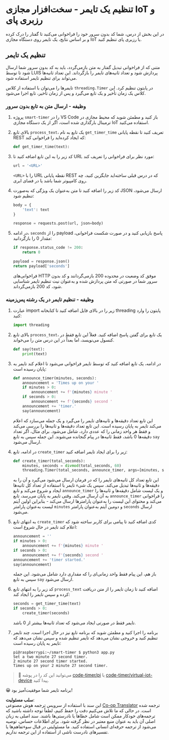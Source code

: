 <!--
CO_OP_TRANSLATOR_METADATA:
{
  "original_hash": "64ad4ddb4de81a18b7252e968f10b404",
  "translation_date": "2025-08-25T22:34:32+00:00",
  "source_file": "6-consumer/lessons/3-spoken-feedback/single-board-computer-set-timer.md",
  "language_code": "fa"
}
-->
# تنظیم یک تایمر - سخت‌افزار مجازی IoT و رزبری پای

در این بخش از درس، شما کد بدون سرور خود را فراخوانی می‌کنید تا گفتار را درک کرده و بر اساس نتایج، یک تایمر روی دستگاه مجازی IoT یا رزبری پای تنظیم کنید.

## تنظیم یک تایمر

متنی که از فراخوانی تبدیل گفتار به متن بازمی‌گردد، باید به کد بدون سرور شما ارسال شود تا توسط LUIS پردازش شود و تعداد ثانیه‌های تایمر را بازگرداند. این تعداد ثانیه‌ها می‌تواند برای تنظیم تایمر استفاده شود.

تایمرها را می‌توان با استفاده از کلاس `threading.Timer` در پایتون تنظیم کرد. این کلاس یک زمان تأخیر و یک تابع می‌گیرد و پس از زمان تأخیر، تابع اجرا می‌شود.

### وظیفه - ارسال متن به تابع بدون سرور

1. پروژه `smart-timer` را در VS Code باز کنید و مطمئن شوید که محیط مجازی در ترمینال بارگذاری شده است، اگر از یک دستگاه مجازی IoT استفاده می‌کنید.

1. بالای تابع `process_text`، یک تابع به نام `get_timer_time` تعریف کنید تا نقطه پایانی REST که ایجاد کرده‌اید را فراخوانی کند:

    ```python
    def get_timer_time(text):
    ```

1. کد زیر را به این تابع اضافه کنید تا URL مورد نظر برای فراخوانی را تعریف کند:

    ```python
    url = '<URL>'
    ```

    `<URL>` را با URL نقطه پایانی REST که در درس قبلی ساخته‌اید جایگزین کنید، چه روی کامپیوتر شما باشد یا در فضای ابری.

1. کد زیر را اضافه کنید تا متن به‌عنوان یک ویژگی که به‌صورت JSON ارسال می‌شود، تنظیم شود:

    ```python
    body = {
        'text': text
    }
    
    response = requests.post(url, json=body)
    ```

1. در ادامه، `seconds` را از payload پاسخ بازیابی کنید و در صورت شکست فراخوانی، مقدار 0 را بازگردانید:

    ```python
    if response.status_code != 200:
        return 0
    
    payload = response.json()
    return payload['seconds']
    ```

    فراخوانی‌های HTTP موفق کد وضعیت در محدوده 200 بازمی‌گردانند و کد بدون سرور شما در صورتی که متن پردازش شده و به‌عنوان نیت تنظیم تایمر شناسایی شود، کد 200 بازمی‌گرداند.

### وظیفه - تنظیم تایمر در یک رشته پس‌زمینه

1. عبارت import زیر را در بالای فایل اضافه کنید تا کتابخانه threading پایتون را وارد کنید:

    ```python
    import threading
    ```

1. بالای تابع `process_text`، یک تابع برای گفتن پاسخ اضافه کنید. فعلاً این تابع فقط در کنسول می‌نویسد، اما بعداً در این درس متن را می‌خواند.

    ```python
    def say(text):
        print(text)
    ```

1. در ادامه، یک تابع اضافه کنید که توسط تایمر فراخوانی می‌شود تا اعلام کند تایمر به پایان رسیده است:

    ```python
    def announce_timer(minutes, seconds):
        announcement = 'Times up on your '
        if minutes > 0:
            announcement += f'{minutes} minute '
        if seconds > 0:
            announcement += f'{seconds} second '
        announcement += 'timer.'
        say(announcement)
    ```

    این تابع تعداد دقیقه‌ها و ثانیه‌های تایمر را می‌گیرد و یک جمله می‌سازد که اعلام می‌کند تایمر به پایان رسیده است. این تابع تعداد دقیقه‌ها و ثانیه‌ها را بررسی می‌کند و فقط هر واحد زمانی را که عددی دارد، شامل می‌شود. برای مثال، اگر تعداد دقیقه‌ها 0 باشد، فقط ثانیه‌ها در پیام گنجانده می‌شوند. این جمله سپس به تابع `say` ارسال می‌شود.

1. در ادامه، تابع `create_timer` زیر را برای ایجاد تایمر اضافه کنید:

    ```python
    def create_timer(total_seconds):
        minutes, seconds = divmod(total_seconds, 60)
        threading.Timer(total_seconds, announce_timer, args=[minutes, seconds]).start()
    ```

    این تابع تعداد کل ثانیه‌های تایمر را که در فرمان ارسال می‌شود می‌گیرد و آن را به دقیقه‌ها و ثانیه‌ها تبدیل می‌کند. سپس یک شیء تایمر با استفاده از تعداد کل ثانیه‌ها ایجاد و شروع می‌کند و تابع `announce_timer` و یک لیست شامل دقیقه‌ها و ثانیه‌ها را به آن ارسال می‌کند. وقتی تایمر به پایان می‌رسد، تابع `announce_timer` را فراخوانی می‌کند و محتوای این لیست را به‌عنوان پارامترها ارسال می‌کند - بنابراین اولین آیتم لیست به‌عنوان پارامتر `minutes` و دومین آیتم به‌عنوان پارامتر `seconds` ارسال می‌شود.

1. به انتهای تابع `create_timer` کدی اضافه کنید تا پیامی برای کاربر ساخته شود که اعلام کند تایمر در حال شروع است:

    ```python
    announcement = ''
    if minutes > 0:
        announcement += f'{minutes} minute '
    if seconds > 0:
        announcement += f'{seconds} second '    
    announcement += 'timer started.'
    say(announcement)
    ```

    باز هم، این پیام فقط واحد زمانی‌ای را که مقداری دارد شامل می‌شود. این جمله سپس به تابع `say` ارسال می‌شود.

1. کد زیر را به انتهای تابع `process_text` اضافه کنید تا زمان تایمر را از متن دریافت کرده و سپس تایمر را ایجاد کند:

    ```python
    seconds = get_timer_time(text)
    if seconds > 0:
        create_timer(seconds)
    ```

    تایمر فقط در صورتی ایجاد می‌شود که تعداد ثانیه‌ها بیشتر از 0 باشد.

1. برنامه را اجرا کنید و مطمئن شوید که برنامه تابع نیز در حال اجرا است. چند تایمر تنظیم کنید و خروجی نشان می‌دهد که تایمر تنظیم شده و سپس نشان می‌دهد که تایمر به پایان رسیده است:

    ```output
    pi@raspberrypi:~/smart-timer $ python3 app.py 
    Set a two minute 27 second timer.
    2 minute 27 second timer started.
    Times up on your 2 minute 27 second timer.
    ```

> 💁 می‌توانید این کد را در پوشه [code-timer/pi](../../../../../6-consumer/lessons/3-spoken-feedback/code-timer/pi) یا [code-timer/virtual-iot-device](../../../../../6-consumer/lessons/3-spoken-feedback/code-timer/virtual-iot-device) پیدا کنید.

😀 برنامه تایمر شما موفقیت‌آمیز بود!

**سلب مسئولیت**:  
این سند با استفاده از سرویس ترجمه هوش مصنوعی [Co-op Translator](https://github.com/Azure/co-op-translator) ترجمه شده است. در حالی که ما تلاش می‌کنیم دقت را حفظ کنیم، لطفاً توجه داشته باشید که ترجمه‌های خودکار ممکن است شامل خطاها یا نادرستی‌ها باشند. سند اصلی به زبان اصلی آن باید به عنوان منبع معتبر در نظر گرفته شود. برای اطلاعات حساس، توصیه می‌شود از ترجمه حرفه‌ای انسانی استفاده کنید. ما مسئولیتی در قبال سوءتفاهم‌ها یا تفسیرهای نادرست ناشی از استفاده از این ترجمه نداریم.